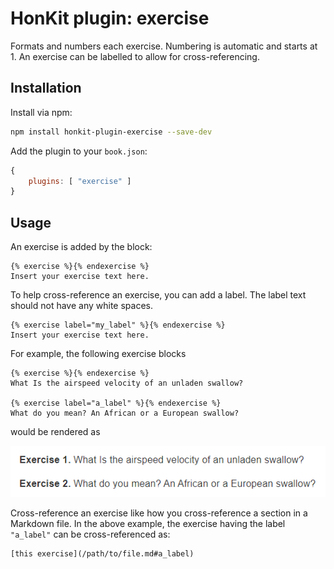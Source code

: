 # HonKit plugin: exercise

Formats and numbers each exercise. Numbering is automatic and starts at 1. An
exercise can be labelled to allow for cross-referencing.

## Installation

Install via npm:

```sh
npm install honkit-plugin-exercise --save-dev
```

Add the plugin to your `book.json`:

```js
{
    plugins: [ "exercise" ]
}
```

## Usage

An exercise is added by the block:

```
{% exercise %}{% endexercise %}
Insert your exercise text here.
```

To help cross-reference an exercise, you can add a label. The label text should
not have any white spaces.

```
{% exercise label="my_label" %}{% endexercise %}
Insert your exercise text here.
```

For example, the following exercise blocks

```
{% exercise %}{% endexercise %}
What Is the airspeed velocity of an unladen swallow?

{% exercise label="a_label" %}{% endexercise %}
What do you mean? An African or a European swallow?
```

would be rendered as

![Unladen swallow](example.png "Unladen swallow")

Cross-reference an exercise like how you cross-reference a section in a Markdown
file. In the above example, the exercise having the label `"a_label"` can be
cross-referenced as:

```
[this exercise](/path/to/file.md#a_label)
```
